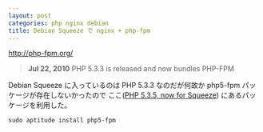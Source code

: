 ```yaml
---
layout: post
categories: php nginx debian
title: Debian Squeeze で nginx + php-fpm
---
```


<http://php-fpm.org/>
> **Jul 22, 2010**
> PHP 5.3.3 is released and now bundles PHP-FPM

Debian Squeeze に入っているのは PHP 5.3.3 なのだが何故か php5-fpm パッケージが存在しないかったので
ここ([PHP 5.3.5, now for Squeeze](http://www.dotdeb.org/2011/01/11/php-5-3-5-now-for-squeeze/)) にあるパッケージを利用した。

    sudo aptitude install php5-fpm
